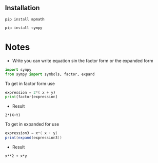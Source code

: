 
## Installation 

```batch
pip install mpmath
```


```batch
pip install sympy
```

# Notes 

* Write you can write equation sin the factor form or  the expanded form

```python
import sympy
from sympy import symbols, factor, expand
```

To get in factor form use 
```python
expression = 2*( x + y)
print(factor(expression)
```
- Result
```result
2*(X+Y)
```

  To get in expanded for use 
```java 
expression3 = x*( x + y)
print(expand(expression3))
```
- Result 
```result
x**2 + x*y
```